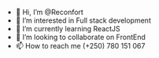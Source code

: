 - 👋 Hi, I’m @Reconfort
- 👀 I’m interested in Full stack development
- 🌱 I’m currently learning ReactJS
- 💞️ I’m looking to collaborate on FrontEnd
- 📫 How to reach me (+250) 780 151 067

<!---
Reconfort/Reconfort is a ✨ special ✨ repository because its `README.md` (this file) appears on your GitHub profile.
You can click the Preview link to take a look at your changes.
--->
